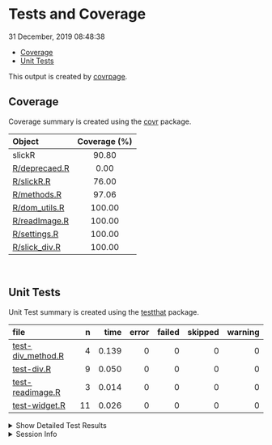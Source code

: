 Tests and Coverage
================
31 December, 2019 08:48:38

  - [Coverage](#coverage)
  - [Unit Tests](#unit-tests)

This output is created by
[covrpage](https://github.com/metrumresearchgroup/covrpage).

## Coverage

Coverage summary is created using the
[covr](https://github.com/r-lib/covr) package.

| Object                             | Coverage (%) |
| :--------------------------------- | :----------: |
| slickR                             |    90.80     |
| [R/deprecaed.R](../R/deprecaed.R)  |     0.00     |
| [R/slickR.R](../R/slickR.R)        |    76.00     |
| [R/methods.R](../R/methods.R)      |    97.06     |
| [R/dom\_utils.R](../R/dom_utils.R) |    100.00    |
| [R/readImage.R](../R/readImage.R)  |    100.00    |
| [R/settings.R](../R/settings.R)    |    100.00    |
| [R/slick\_div.R](../R/slick_div.R) |    100.00    |

<br>

## Unit Tests

Unit Test summary is created using the
[testthat](https://github.com/r-lib/testthat)
package.

| file                                             |  n |  time | error | failed | skipped | warning |
| :----------------------------------------------- | -: | ----: | ----: | -----: | ------: | ------: |
| [test-div\_method.R](testthat/test-div_method.R) |  4 | 0.139 |     0 |      0 |       0 |       0 |
| [test-div.R](testthat/test-div.R)                |  9 | 0.050 |     0 |      0 |       0 |       0 |
| [test-readimage.R](testthat/test-readimage.R)    |  3 | 0.014 |     0 |      0 |       0 |       0 |
| [test-widget.R](testthat/test-widget.R)          | 11 | 0.026 |     0 |      0 |       0 |       0 |

<details closed>

<summary> Show Detailed Test Results
</summary>

| file                                                     | context     | test                                       | status | n |  time |
| :------------------------------------------------------- | :---------- | :----------------------------------------- | :----- | -: | ----: |
| [test-div\_method.R](testthat/test-div_method.R#L8_L11)  | div methods | slick div method: list                     | PASS   | 1 | 0.002 |
| [test-div\_method.R](testthat/test-div_method.R#L15_L22) | div methods | slick div method: list with link           | PASS   | 1 | 0.003 |
| [test-div\_method.R](testthat/test-div_method.R#L26_L32) | div methods | slick div method: xml                      | PASS   | 1 | 0.003 |
| [test-div\_method.R](testthat/test-div_method.R#L36_L42) | div methods | slick div method: widget                   | PASS   | 1 | 0.131 |
| [test-div.R](testthat/test-div.R#L8_L11)                 | divs        | slick div types: img default               | PASS   | 1 | 0.002 |
| [test-div.R](testthat/test-div.R#L15_L18)                | divs        | slick div types: img vector                | PASS   | 1 | 0.002 |
| [test-div.R](testthat/test-div.R#L22_L25)                | divs        | slick div types: img file                  | PASS   | 1 | 0.029 |
| [test-div.R](testthat/test-div.R#L29_L36)                | divs        | slick div types: img link                  | PASS   | 1 | 0.003 |
| [test-div.R](testthat/test-div.R#L40_L43)                | divs        | slick div types: p                         | PASS   | 1 | 0.001 |
| [test-div.R](testthat/test-div.R#L47_L50)                | divs        | slick div types: iframe                    | PASS   | 1 | 0.002 |
| [test-div.R](testthat/test-div.R#L58_L71)                | divs        | slick list: dots                           | PASS   | 1 | 0.004 |
| [test-div.R](testthat/test-div.R#L75_L88)                | divs        | slick list: list                           | PASS   | 1 | 0.004 |
| [test-div.R](testthat/test-div.R#L94_L98)                | divs        | slick outer div: wrap div                  | PASS   | 1 | 0.003 |
| [test-readimage.R](testthat/test-readimage.R#L6_L9)      | read images | slick div method: png                      | PASS   | 1 | 0.011 |
| [test-readimage.R](testthat/test-readimage.R#L13_L16)    | read images | slick div method: svg                      | PASS   | 1 | 0.002 |
| [test-readimage.R](testthat/test-readimage.R#L21_L23)    | read images | slick div method: svg not standalone       | PASS   | 1 | 0.001 |
| [test-widget.R](testthat/test-widget.R#L20_L24)          | widget      | slickR widget: default                     | PASS   | 1 | 0.004 |
| [test-widget.R](testthat/test-widget.R#L28_L32)          | widget      | slickR widget: shiny.tag                   | PASS   | 1 | 0.003 |
| [test-widget.R](testthat/test-widget.R#L36_L40)          | widget      | slickR widget: css height                  | PASS   | 1 | 0.003 |
| [test-widget.R](testthat/test-widget.R#L48_L50)          | widget      | combining slickR: stack                    | PASS   | 1 | 0.002 |
| [test-widget.R](testthat/test-widget.R#L54_L56)          | widget      | combining slickR: synch                    | PASS   | 1 | 0.002 |
| [test-widget.R](testthat/test-widget.R#L60_L64)          | widget      | combining slickR: same name                | PASS   | 1 | 0.003 |
| [test-widget.R](testthat/test-widget.R#L68_L72)          | widget      | combining slickR: stack with setting       | PASS   | 1 | 0.003 |
| [test-widget.R](testthat/test-widget.R#L80)              | widget      | slickR settings: add dots                  | PASS   | 1 | 0.002 |
| [test-widget.R](testthat/test-widget.R#L84_L86)          | widget      | slickR settings: add setting to wrong side | PASS   | 1 | 0.002 |
| [test-widget.R](testthat/test-widget.R#L90_L93)          | widget      | slickR settings: bad name                  | PASS   | 1 | 0.001 |
| [test-widget.R](testthat/test-widget.R#L97_L100)         | widget      | slickR settings: bad class                 | PASS   | 1 | 0.001 |

</details>

<details>

<summary> Session Info </summary>

| Field    | Value                               |
| :------- | :---------------------------------- |
| Version  | R version 3.6.1 (2019-07-05)        |
| Platform | x86\_64-apple-darwin15.6.0 (64-bit) |
| Running  | macOS Mojave 10.14.5                |
| Language | en\_US                              |
| Timezone | America/New\_York                   |

| Package  | Version |
| :------- | :------ |
| testthat | 2.2.1   |
| covr     | 3.3.0   |
| covrpage | 0.0.70  |

</details>

<!--- Final Status : pass --->
